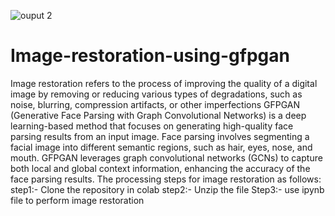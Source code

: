 ![ouput 2](https://github.com/Rex123774/Image-restoration-using-gfpgan/assets/77051661/87a70b30-0bf3-44ca-84d0-9406a4332770)
# Image-restoration-using-gfpgan
Image restoration refers to the process of improving the quality of a digital image by removing or reducing various types of degradations, such as noise, blurring, compression artifacts, or other imperfections
GFPGAN (Generative Face Parsing with Graph Convolutional Networks) is a deep learning-based method that focuses on generating high-quality face parsing results from an input image. 
Face parsing involves segmenting a facial image into different semantic regions, such as hair, eyes, nose, and mouth. 
GFPGAN leverages graph convolutional networks (GCNs) to capture both local and global context information, enhancing the accuracy of the face parsing results.
The processing steps for image restoration as follows:
step1:- Clone the repository in colab
step2:- Unzip the file
Step3:- use ipynb file to perform image restoration
